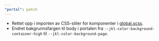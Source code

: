 ```yaml
---
"portal": patch
---
```


- Rettet opp i importen av CSS-stiler for komponenter i [global.scss](https://github.com/fremtind/jokul/blob/main/portal/src/app/(frontend)/global.scss#L5).
- Endret bakgrunnsfargen til body i portalen fra `--jkl-color-background-container-high` til `--jkl-color-background-page`.
